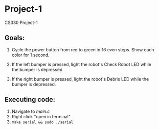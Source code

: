 # Project-1
CS330 Project-1

## Goals:
1. Cycle the power button from red to green in 16 even steps. Show each<br>
color for 1 second.

2. If the left bumper is pressed, light the robot's Check Robot LED while<br>
the bumper is depressed.

3. If the right bumper is pressed, light the robot's Debris LED while the<br>
bumper is depressed.

## Executing code:
  1. Navigate to _main.c_
  2. Right click "open in terminal"
  3. `make serial && sudo ./serial`
